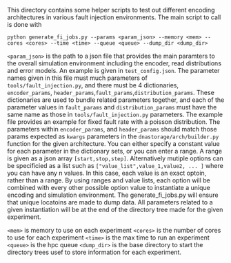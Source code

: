 This directory contains some helper scripts to test out different encoding architectures in various fault injection environments. The main script to call is done with

`python generate_fi_jobs.py --params <param_json> --memory <mem> --cores <cores> --time <time> --queue <queue> --dump_dir <dump_dir>`

`<param_json>` is the path to a json file that provides the main paramters to the overall simulation environment including the encoder, read distributions and error models. An example is given in `test_config.json`. The parameter names given in this file must much parameters of `tools/fault_injection.py`, and there must be 4 dictionaries, `encoder_params`, `header_params`,`fault_params`,`distribution_params`. These dictionaries are used to bundle related parameters together, and each of the parameter values in `fault_params` and `distribution_params` must have the same name as those in `tools/fault_injection.py` parameters. The example file provides an example for fixed fault rate with a poisson distribution. The parameters within `encoder_params`, and `header_params` should match those params expected as `kwargs` parameters in the `dnastorage/arch/builder.py` function for the given architecture. You can either specify a constant value for each parameter in the dictionary sets, or you can enter a range. A range is given as a json array `[start,stop,step]`. Alternatively mutiple options can be specificied as a list such as `["value_list",value_1,value2, ... ]` where you can have any n values. In this case, each value is an exact optoin, rather than a range. By using ranges and value lists, each option will be combined with every other possible option value to instantiate a unique encoding and simulation environment. The generate_fi_jobs.py will ensure that unique locatoins are made to dump data. All parameters related to a given instantiation will be at the end of the directory tree made for the given experiment. 

`<mem>` is memory to use on each experiment
`<cores>` is the number of cores to use for each experiment
`<time>` is the max time to run an experiment
`<queue>` is the hpc queue
`<dump_dir>` is the base directory to start the directory trees usef to store information for each experiment.


